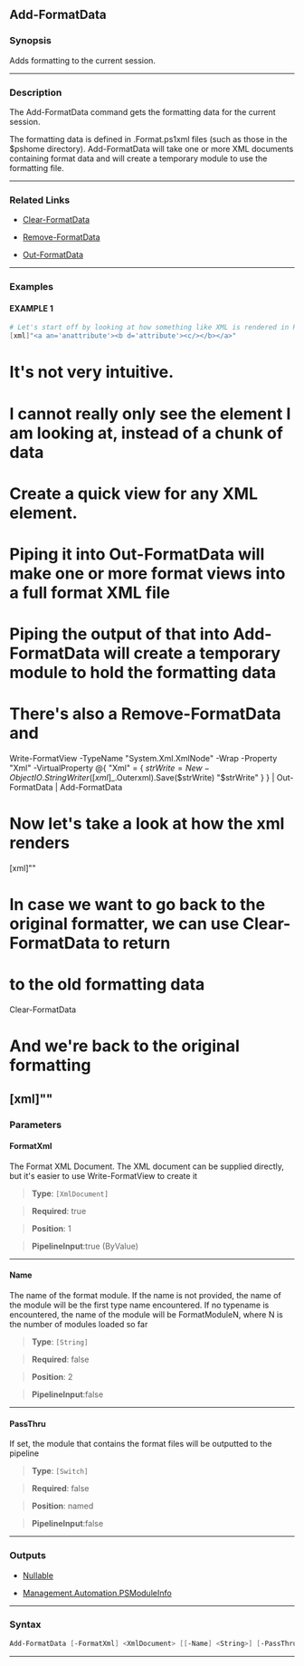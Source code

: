 Add-FormatData
--------------
### Synopsis
Adds formatting to the current session.

---
### Description

The Add-FormatData command gets the formatting data for the current session.

The formatting data is defined in .Format.ps1xml files (such as those in the $pshome directory).
Add-FormatData will take one or more XML documents containing format data and will create a
temporary module to use the formatting file.

---
### Related Links
* [Clear-FormatData](Clear-FormatData.md)



* [Remove-FormatData](Remove-FormatData.md)



* [Out-FormatData](Out-FormatData.md)



---
### Examples
#### EXAMPLE 1
```PowerShell
# Let's start off by looking at how something like XML is rendered in PowerShell
[xml]"<a an='anattribute'><b d='attribute'><c/></b></a>"
```
# It's not very intuitive.
# I cannot really only see the element I am looking at, instead of a chunk of data

# Create a quick view for any XML element.
# Piping it into Out-FormatData will make one or more format views into a full format XML file
# Piping the output of that into Add-FormatData will create a temporary module to hold the formatting data
# There's also a Remove-FormatData and
Write-FormatView -TypeName "System.Xml.XmlNode" -Wrap -Property "Xml" -VirtualProperty @{
    "Xml" = {
        $strWrite = New-Object IO.StringWriter
        ([xml]$_.Outerxml).Save($strWrite)
        "$strWrite"
    }
} |
    Out-FormatData |
    Add-FormatData

# Now let's take a look at how the xml renders
[xml]"<a an='anattribute'><b d='attribute'><c /></b></a>"

# In case we want to go back to the original formatter, we can use Clear-FormatData to return
# to the old formatting data
Clear-FormatData

# And we're back to the original formatting
[xml]"<a an='anattribute'><b d='attribute'><c/></b></a>"
---
### Parameters
#### **FormatXml**

The Format XML Document.  The XML document can be supplied directly,
but it's easier to use Write-FormatView to create it



> **Type**: ```[XmlDocument]```

> **Required**: true

> **Position**: 1

> **PipelineInput**:true (ByValue)



---
#### **Name**

The name of the format module.  If the name is not provided, the name of the module will be the first
type name encountered.  If no typename is encountered, the name of the module will be FormatModuleN, where
N is the number of modules loaded so far



> **Type**: ```[String]```

> **Required**: false

> **Position**: 2

> **PipelineInput**:false



---
#### **PassThru**

If set, the module that contains the format files will be outputted to the pipeline



> **Type**: ```[Switch]```

> **Required**: false

> **Position**: named

> **PipelineInput**:false



---
### Outputs
* [Nullable](https://learn.microsoft.com/en-us/dotnet/api/System.Nullable)


* [Management.Automation.PSModuleInfo](https://learn.microsoft.com/en-us/dotnet/api/System.Management.Automation.PSModuleInfo)




---
### Syntax
```PowerShell
Add-FormatData [-FormatXml] <XmlDocument> [[-Name] <String>] [-PassThru] [<CommonParameters>]
```
---
